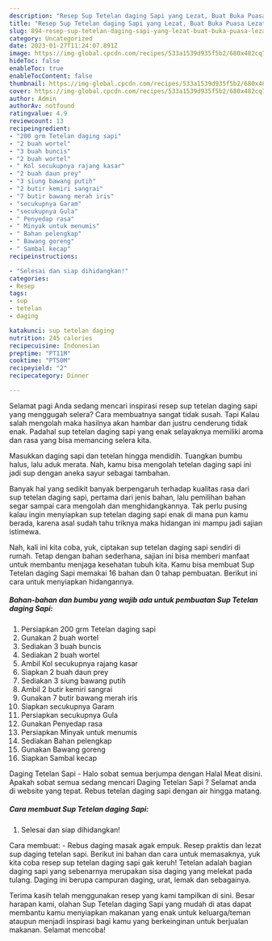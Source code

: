 ```yaml
---
description: "Resep Sup Tetelan daging Sapi yang Lezat, Buat Buka Puasa Lezat"
title: "Resep Sup Tetelan daging Sapi yang Lezat, Buat Buka Puasa Lezat"
slug: 894-resep-sup-tetelan-daging-sapi-yang-lezat-buat-buka-puasa-lezat
category: Uncategorized
date: 2023-01-27T11:24:07.891Z
image: https://img-global.cpcdn.com/recipes/533a1539d935f5b2/680x482cq70/sup-tetelan-daging-sapi-foto-resep-utama.jpg
hideToc: false
enableToc: true
enableTocContent: false
thumbnail: https://img-global.cpcdn.com/recipes/533a1539d935f5b2/680x482cq70/sup-tetelan-daging-sapi-foto-resep-utama.jpg
cover: https://img-global.cpcdn.com/recipes/533a1539d935f5b2/680x482cq70/sup-tetelan-daging-sapi-foto-resep-utama.jpg
author: Admin
authorAv: notfound
ratingvalue: 4.9
reviewcount: 13
recipeingredient:
- "200 grm Tetelan daging sapi"
- "2 buah wortel"
- "3 buah buncis"
- "2 buah wortel"
- " Kol secukupnya rajang kasar"
- "2 buah daun prey"
- "3 siung bawang putih"
- "2 butir kemiri sangrai"
- "7 butir bawang merah iris"
- "secukupnya Garam"
- "secukupnya Gula"
- " Penyedap rasa"
- " Minyak untuk menumis"
- " Bahan pelengkap"
- " Bawang goreng"
- " Sambal kecap"
recipeinstructions:

- "Selesai dan siap dihidangkan!"
categories:
- Resep
tags:
- sup
- tetelan
- daging

katakunci: sup tetelan daging 
nutrition: 245 calories
recipecuisine: Indonesian
preptime: "PT11M"
cooktime: "PT50M"
recipeyield: "2"
recipecategory: Dinner

---
```



Selamat pagi Anda sedang mencari inspirasi resep sup tetelan daging sapi yang menggugah selera? Cara membuatnya sangat tidak susah. Tapi Kalau salah mengolah maka hasilnya akan hambar dan justru cenderung tidak enak. Padahal sup tetelan daging sapi yang enak selayaknya memiliki aroma dan rasa yang bisa memancing selera kita.


Masukkan daging sapi dan tetelan hingga mendidih. Tuangkan bumbu halus, lalu aduk merata. Nah, kamu bisa mengolah tetelan daging sapi ini jadi sup dengan aneka sayur sebagai tambahan.

Banyak hal yang sedikit banyak berpengaruh terhadap kualitas rasa dari sup tetelan daging sapi, pertama dari jenis bahan, lalu pemilihan bahan segar sampai cara mengolah dan menghidangkannya. Tak perlu pusing kalau ingin menyiapkan sup tetelan daging sapi enak di mana pun kamu berada, karena asal sudah tahu triknya maka hidangan ini mampu jadi sajian istimewa.


Nah, kali ini kita coba, yuk, ciptakan sup tetelan daging sapi sendiri di rumah. Tetap dengan bahan sederhana, sajian ini bisa memberi manfaat untuk membantu menjaga kesehatan tubuh kita. Kamu bisa membuat Sup Tetelan daging Sapi memakai 16 bahan dan 0 tahap pembuatan. Berikut ini cara untuk menyiapkan hidangannya.

<!--inarticleads1-->

##### Bahan-bahan dan bumbu yang wajib ada untuk pembuatan Sup Tetelan daging Sapi:

1. Persiapkan 200 grm Tetelan daging sapi
1. Gunakan 2 buah wortel
1. Sediakan 3 buah buncis
1. Sediakan 2 buah wortel
1. Ambil  Kol secukupnya rajang kasar
1. Siapkan 2 buah daun prey
1. Sediakan 3 siung bawang putih
1. Ambil 2 butir kemiri sangrai
1. Gunakan 7 butir bawang merah iris
1. Siapkan secukupnya Garam
1. Persiapkan secukupnya Gula
1. Gunakan  Penyedap rasa
1. Persiapkan  Minyak untuk menumis
1. Sediakan  Bahan pelengkap
1. Gunakan  Bawang goreng
1. Siapkan  Sambal kecap


Daging Tetelan Sapi - Halo sobat semua berjumpa dengan Halal Meat disini. Apakah sobat semua sedang mencari Daging Tetelan Sapi ? Selamat anda di website yang tepat. Rebus tetelan daging sapi dengan air hingga matang. 

<!--inarticleads2-->

##### Cara membuat Sup Tetelan daging Sapi:


1. Selesai dan siap dihidangkan!

Cara membuat: - Rebus daging masak agak empuk. Resep praktis dan lezat sup daging tetelan sapi. Berikut ini bahan dan cara untuk memasaknya, yuk kita coba resep sup tetelan daging sapi gak keruh! Tetelan adalah bagian daging sapi yang sebenarnya merupakan sisa daging yang melekat pada tulang. Daging ini berupa campuran daging, urat, lemak dan sebagainya. 

Terima kasih telah menggunakan resep yang kami tampilkan di sini. Besar harapan kami, olahan Sup Tetelan daging Sapi yang mudah di atas dapat membantu kamu menyiapkan makanan yang enak untuk keluarga/teman ataupun menjadi inspirasi bagi kamu yang berkeinginan untuk berjualan makanan. Selamat mencoba!

